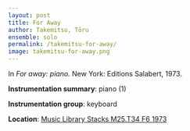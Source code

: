 ```yaml
---
layout: post
title: For Away
author: Takemitsu, Tōru
ensemble: solo
permalink: /takemitsu-for-away/
image: takemitsu-for-away.png
---
```


In *For away: piano.* New York: Editions Salabert, 1973.

**Instrumentation summary**: piano (1)

**Instrumentation group**: keyboard

**Location**: <a href="https://tufts-primo.hosted.exlibrisgroup.com/primo-explore/fulldisplay?docid=01TUN_ALMA21116036510003851&context=L&vid=01TUN&lang=en_US&search_scope=EVERYTHING&adaptor=Local%20Search%20Engine&tab=everything&query=any,contains,takemitsu%20for%20away&offset=0" target="_blank">Music Library Stacks M25.T34 F6 1973</a>
